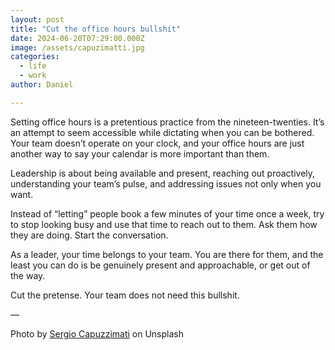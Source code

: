 ```yaml
---
layout: post
title: "Cut the office hours bullshit"
date: 2024-06-20T07:29:00.000Z
image: /assets/capuzimatti.jpg
categories:
  - life
  - work
author: Daniel

---
```

Setting office hours is a pretentious practice from the nineteen-twenties. It’s an attempt to seem accessible while dictating when you can be bothered. Your team doesn’t operate on your clock, and your office hours are just another way to say your calendar is more important than them. <!--more-->

Leadership is about being available and present, reaching out proactively, understanding your team’s pulse, and addressing issues not only when you want.

Instead of “letting” people book a few minutes of your time once a week, try to stop looking busy and use that time to reach out to them. Ask them how they are doing. Start the conversation.

As a leader, your time belongs to your team. You are there for them, and the least you can do is be genuinely present and approachable, or get out of the way.

Cut the pretense. Your team does not need this bullshit.


—

Photo by [Sergio Capuzzimati](https://unsplash.com/@sergio_capuzzimati?utm_content=creditCopyText&utm_medium=referral&utm_source=unsplash) on Unsplash

